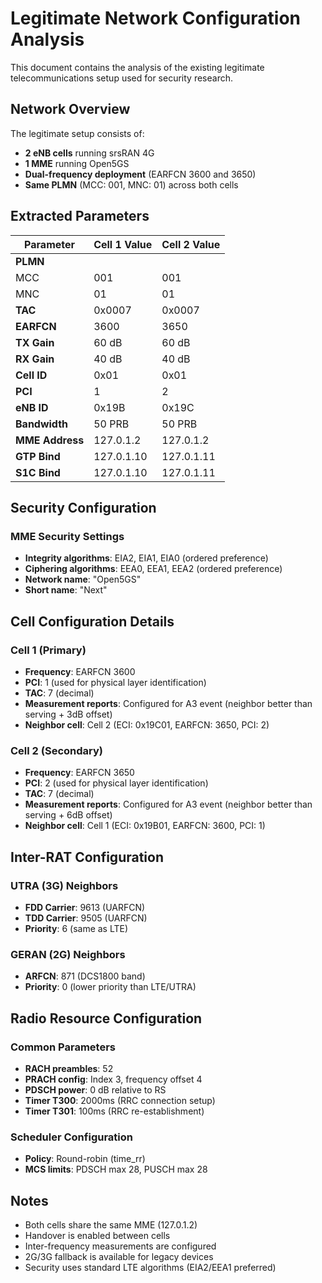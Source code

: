# Legitimate Network Configuration Analysis

This document contains the analysis of the existing legitimate telecommunications setup used for security research.

## Network Overview

The legitimate setup consists of:
- **2 eNB cells** running srsRAN 4G
- **1 MME** running Open5GS
- **Dual-frequency deployment** (EARFCN 3600 and 3650)
- **Same PLMN** (MCC: 001, MNC: 01) across both cells

## Extracted Parameters

| Parameter | Cell 1 Value | Cell 2 Value |
|-----------|--------------|--------------|
| **PLMN** | | |
| MCC | 001 | 001 |
| MNC | 01 | 01 |
| **TAC** | 0x0007 | 0x0007 |
| **EARFCN** | 3600 | 3650 |
| **TX Gain** | 60 dB | 60 dB |
| **RX Gain** | 40 dB | 40 dB |
| **Cell ID** | 0x01 | 0x01 |
| **PCI** | 1 | 2 |
| **eNB ID** | 0x19B | 0x19C |
| **Bandwidth** | 50 PRB | 50 PRB |
| **MME Address** | 127.0.1.2 | 127.0.1.2 |
| **GTP Bind** | 127.0.1.10 | 127.0.1.11 |
| **S1C Bind** | 127.0.1.10 | 127.0.1.11 |

## Security Configuration

### MME Security Settings
- **Integrity algorithms**: EIA2, EIA1, EIA0 (ordered preference)
- **Ciphering algorithms**: EEA0, EEA1, EEA2 (ordered preference)
- **Network name**: "Open5GS"
- **Short name**: "Next"

## Cell Configuration Details

### Cell 1 (Primary)
- **Frequency**: EARFCN 3600
- **PCI**: 1 (used for physical layer identification)
- **TAC**: 7 (decimal)
- **Measurement reports**: Configured for A3 event (neighbor better than serving + 3dB offset)
- **Neighbor cell**: Cell 2 (ECI: 0x19C01, EARFCN: 3650, PCI: 2)

### Cell 2 (Secondary)
- **Frequency**: EARFCN 3650
- **PCI**: 2 (used for physical layer identification)
- **TAC**: 7 (decimal)
- **Measurement reports**: Configured for A3 event (neighbor better than serving + 6dB offset)
- **Neighbor cell**: Cell 1 (ECI: 0x19B01, EARFCN: 3600, PCI: 1)

## Inter-RAT Configuration

### UTRA (3G) Neighbors
- **FDD Carrier**: 9613 (UARFCN)
- **TDD Carrier**: 9505 (UARFCN)
- **Priority**: 6 (same as LTE)

### GERAN (2G) Neighbors
- **ARFCN**: 871 (DCS1800 band)
- **Priority**: 0 (lower priority than LTE/UTRA)

## Radio Resource Configuration

### Common Parameters
- **RACH preambles**: 52
- **PRACH config**: Index 3, frequency offset 4
- **PDSCH power**: 0 dB relative to RS
- **Timer T300**: 2000ms (RRC connection setup)
- **Timer T301**: 100ms (RRC re-establishment)

### Scheduler Configuration
- **Policy**: Round-robin (time_rr)
- **MCS limits**: PDSCH max 28, PUSCH max 28

## Notes

- Both cells share the same MME (127.0.1.2)
- Handover is enabled between cells
- Inter-frequency measurements are configured
- 2G/3G fallback is available for legacy devices
- Security uses standard LTE algorithms (EIA2/EEA1 preferred)
